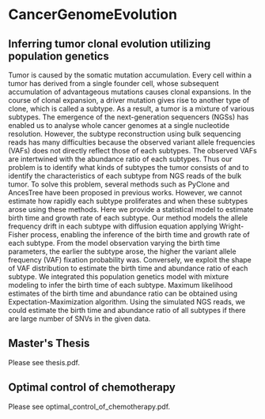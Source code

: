 # CancerGenomeEvolution #

## Inferring tumor clonal evolution utilizing population genetics ##

Tumor is caused by the somatic mutation accumulation. Every cell within a tumor has derived from a single founder cell, whose subsequent accumulation of advantageous mutations causes clonal expansions. In the course of clonal expansion, a driver mutation gives rise to another type of clone, which is called a subtype. As a result, a tumor is a mixture of various subtypes. The emergence of the next-generation sequencers (NGSs) has enabled us to analyse whole cancer genomes at a single nucleotide resolution. However, the subtype reconstruction using bulk sequencing reads has many difficulties because the observed variant allele frequencies (VAFs) does not directly reflect those of each subtypes. The observed VAFs are intertwined with the abundance ratio of each subtypes. Thus our problem is to identify what kinds of subtypes the tumor consists of and to identify the characteristics of each subtype from NGS reads of the bulk tumor. To solve this problem, several methods such as PyClone and AncesTree have been proposed in previous works. However, we cannot estimate how rapidly each subtype proliferates and when these subtypes arose using these methods. Here we provide a statistical model to estimate birth time and growth rate of each subtype. Our method models the allele frequency drift in each subtype with diffusion equation applying Wright-Fisher process, enabling the inference of the birth time and growth rate of each subtype. From the model observation varying the birth time parameters, the earlier the subtype arose, the higher the variant allele frequency (VAF) fixation probability was. Conversely, we exploit the shape of VAF distribution to estimate the birth time and abundance ratio of each subtype. We integrated this population genetics model with mixture modeling to infer the birth time of each subtype. Maximum likelihood estimates of the birth time and abundance ratio can be obtained using Expectation-Maximization algorithm. Using the simulated NGS reads, we could estimate the birth time and abundance ratio of all subtypes if there are large number of SNVs in the given data.

## Master's Thesis
Please see thesis.pdf.

## Optimal control of chemotherapy
Please see optimal_control_of_chemotherapy.pdf.
